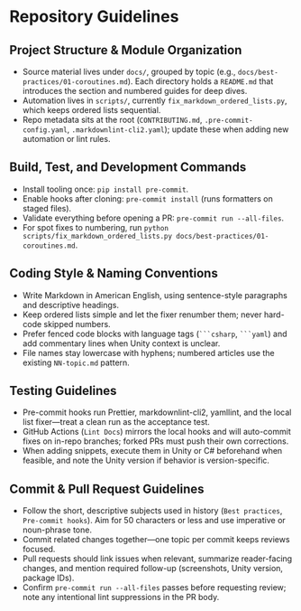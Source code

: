 # Repository Guidelines

## Project Structure & Module Organization

- Source material lives under `docs/`, grouped by topic (e.g.,
  `docs/best-practices/01-coroutines.md`). Each directory holds a `README.md` that introduces the
  section and numbered guides for deep dives.
- Automation lives in `scripts/`, currently `fix_markdown_ordered_lists.py`, which keeps ordered
  lists sequential.
- Repo metadata sits at the root (`CONTRIBUTING.md`, `.pre-commit-config.yaml`,
  `.markdownlint-cli2.yaml`); update these when adding new automation or lint rules.

## Build, Test, and Development Commands

- Install tooling once: `pip install pre-commit`.
- Enable hooks after cloning: `pre-commit install` (runs formatters on staged files).
- Validate everything before opening a PR: `pre-commit run --all-files`.
- For spot fixes to numbering, run
  `python scripts/fix_markdown_ordered_lists.py docs/best-practices/01-coroutines.md`.

## Coding Style & Naming Conventions

- Write Markdown in American English, using sentence-style paragraphs and descriptive headings.
- Keep ordered lists simple and let the fixer renumber them; never hard-code skipped numbers.
- Prefer fenced code blocks with language tags (` ```csharp `, ` ```yaml `) and add commentary lines
  when Unity context is unclear.
- File names stay lowercase with hyphens; numbered articles use the existing `NN-topic.md` pattern.

## Testing Guidelines

- Pre-commit hooks run Prettier, markdownlint-cli2, yamllint, and the local list fixer—treat a clean
  run as the acceptance test.
- GitHub Actions (`Lint Docs`) mirrors the local hooks and will auto-commit fixes on in-repo
  branches; forked PRs must push their own corrections.
- When adding snippets, execute them in Unity or C# beforehand when feasible, and note the Unity
  version if behavior is version-specific.

## Commit & Pull Request Guidelines

- Follow the short, descriptive subjects used in history (`Best practices`, `Pre-commit hooks`). Aim
  for 50 characters or less and use imperative or noun-phrase tone.
- Commit related changes together—one topic per commit keeps reviews focused.
- Pull requests should link issues when relevant, summarize reader-facing changes, and mention
  required follow-up (screenshots, Unity version, package IDs).
- Confirm `pre-commit run --all-files` passes before requesting review; note any intentional lint
  suppressions in the PR body.
